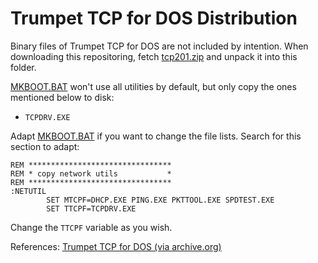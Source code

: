 # Trumpet TCP for DOS Distribution

Binary files of Trumpet TCP for DOS are not included by intention.
When downloading this repositoring, fetch 
[tcp201.zip](https://web.archive.org/web/20040604013649/ftp://ftp.trumpet.com.au/tcp-abi/tcp201.zip)
and unpack it into this folder.

[MKBOOT.BAT](../MKBOOT.BAT) won't use all utilities by default,
but only copy the ones mentioned below to disk:

* `TCPDRV.EXE`

Adapt [MKBOOT.BAT](../MKBOOT.BAT) if you want to change the file lists.
Search for this section to adapt:

```
REM ********************************
REM * copy network utils           *
REM ********************************
:NETUTIL
        SET MTCPF=DHCP.EXE PING.EXE PKTTOOL.EXE SPDTEST.EXE
        SET TTCPF=TCPDRV.EXE
```

Change the `TTCPF` variable as you wish.

References:
[Trumpet TCP for DOS (via archive.org)](https://web.archive.org/web/20040604013649/http://www.trumpet.com.au/dosapps/)

